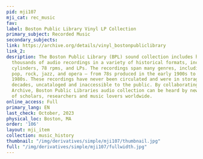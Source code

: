 ```yaml
---
pid: mji107
mji_cat: rec_music
fav: 
label: Boston Public Library Vinyl LP Collection
primary_subject: Recorded Music
secondary_subjects: 
link: https://archive.org/details/vinyl_bostonpubliclibrary
link_2: 
desription: The Boston Public Library (BPL) sound collection includes hundreds of
  thousands of audio recordings in a variety of historical formats, including wax
  cylinders, 78 rpms, and LPs. The recordings span many genres, including classical,
  pop, rock, jazz, and opera – from 78s produced in the early 1900s to LPs from the
  1980s. These recordings have never been circulated and were in storage for several
  decades, uncataloged and inaccessible to the public. By collaborating with the Internet
  Archive, Boston Public Libraries audio collection can be heard by new audiences
  of scholars, researchers and music lovers worldwide.
online_access: Full
primary_lang: EN
last_check: October, 2023
physical_loc: Boston, MA
order: '106'
layout: mji_item
collection: music_history
thumbnail: "/img/derivatives/simple/mji107/thumbnail.jpg"
full: "/img/derivatives/simple/mji107/fullwidth.jpg"
---
```

